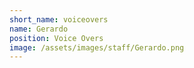 ```yaml
---
short_name: voiceovers
name: Gerardo
position: Voice Overs
image: /assets/images/staff/Gerardo.png
---
```

